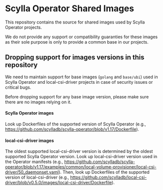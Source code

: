 # Scylla Operator Shared Images
This repository contains the source for shared images used by Scylla Operator projects.

We do not provide any support or compatibility guaranties for these images as their sole purpose is only to provide 
a common base in our projects. 

## Dropping support for images versions in this repository

We need to maintain support for base images (`golang` and `base/ubi`) used in Scylla Operator and local-csi-driver projects in case of security issues or critical bugs.

Before dropping support for any base image version, please make sure there are no images relying on it.

#### Scylla Operator images
Look up Dockerfiles of the supported version of Scylla Operator (e.g., https://github.com/scylladb/scylla-operator/blob/v1.17/Dockerfile).

#### local-csi-driver images
The oldest supported local-csi-driver version is determined by the oldest supported Scylla Operator version. Look up
local-csi-driver version used in the Operator manifests (e.g., https://github.com/scylladb/scylla-operator/blob/v1.17/examples/common/local-volume-provisioner/local-csi-driver/50_daemonset.yaml).
Then, look up Dockerfiles of the supported version of local-csi-driver (e.g., https://github.com/scylladb/local-csi-driver/blob/v0.5.0/images/local-csi-driver/Dockerfile).
